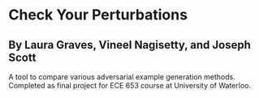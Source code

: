 # Check Your Perturbations
## By Laura Graves, Vineel Nagisetty, and Joseph Scott
A tool to compare various adversarial example generation methods.
Completed as final project for ECE 653 course at University of Waterloo.

### 
